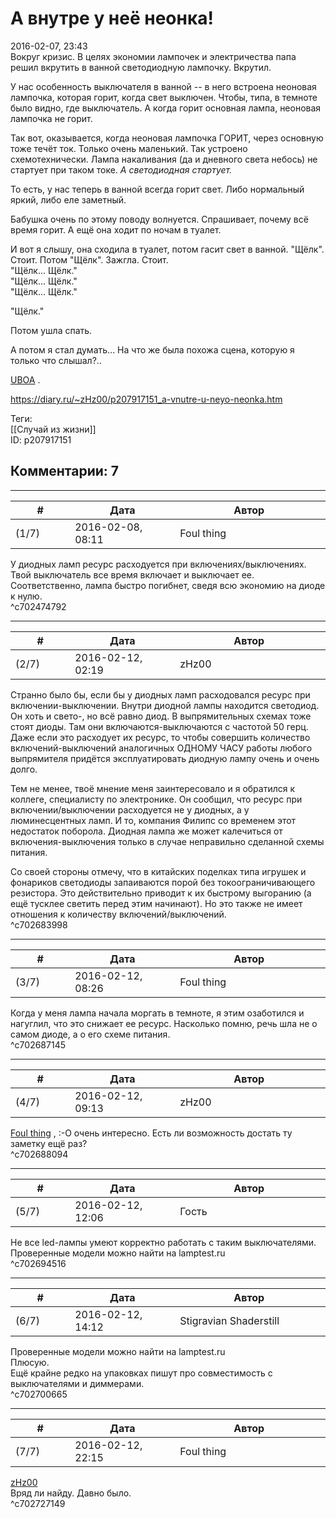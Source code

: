 А внутре у неё неонка!
======================

  
2016-02-07, 23:43  
 Вокруг кризис. В целях экономии лампочек и электричества папа решил вкрутить в ванной светодиодную лампочку. Вкрутил.   
   
 У нас особенность выключателя в ванной -- в него встроена неоновая лампочка, которая горит, когда свет выключен. Чтобы, типа, в темноте было видно, где выключатель. А когда горит основная лампа, неоновая лампочка не горит.   
   
 Так вот, оказывается, когда неоновая лампочка ГОРИТ, через основную тоже течёт ток. Только очень маленький. Так устроено схемотехнически. Лампа накаливания (да и дневного света небось) не стартует при таком токе.  *А светодиодная стартует.*    
   
 То есть, у нас теперь в ванной всегда горит свет. Либо нормальный яркий, либо еле заметный.   
   
 Бабушка очень по этому поводу волнуется. Спрашивает, почему всё время горит. А ещё она ходит по ночам в туалет.   
   
 И вот я слышу, она сходила в туалет, потом гасит свет в ванной. "Щёлк". Стоит. Потом "Щёлк". Зажгла. Стоит.   
 "Щёлк... Щёлк."   
 "Щёлк... Щёлк."   
 "Щёлк... Щёлк."   
   
 "Щёлк."   
   
 Потом ушла спать.   
   
 А потом я стал думать... На что же была похожа сцена, которую я только что слышал?..   
   
  [UBOA](https://www.youtube.com/watch?v=_MNFbZ0132M)  .   
  
<https://diary.ru/~zHz00/p207917151_a-vnutre-u-neyo-neonka.htm>  
  
Теги:  
[[Случай из жизни]]  
ID: p207917151  


Комментарии: 7
--------------

  


---



|         #         |              Дата              |                     Автор                     |           ID           |
| --- | --- | --- | --- |
| (1/7) | 2016-02-08, 08:11 | Foul thing | c702474792 |

  
 У диодных ламп ресурс расходуется при включениях/выключениях. Твой выключатель все время включает и выключает ее. Соответственно, лампа быстро погибнет, сведя всю экономию на диоде к нулю.   
 ^c702474792

---



|         #         |              Дата              |                     Автор                     |           ID           |
| --- | --- | --- | --- |
| (2/7) | 2016-02-12, 02:19 | zHz00 | c702683998 |

  
 Странно было бы, если бы у диодных ламп расходовался ресурс при включении-выключении. Внутри диодной лампы находится светодиод. Он хоть и свето-, но всё равно диод. В выпрямительных схемах тоже стоят диоды. Там они включаются-выключаются с частотой 50 герц. Даже если это расходует их ресурс, то чтобы совершить количество включений-выключений аналогичных ОДНОМУ ЧАСУ работы любого выпрямителя придётся эксплуатировать диодную лампу очень и очень долго.   
   
 Тем не менее, твоё мнение меня заинтересовало и я обратился к коллеге, специалисту по электронике. Он сообщил, что ресурс при включении/выключении расходуется не у диодных, а у люминесцентных ламп. И то, компания Филипс со временем этот недостаток поборола. Диодная лампа же может калечиться от включения-выключения только в случае неправильно сделанной схемы питания.   
   
 Со своей стороны отмечу, что в китайских поделках типа игрушек и фонариков светодиоды запаиваются порой без токоограничивающего резистора. Это действительно приводит к их быстрому выгоранию (а ещё тусклее светить перед этим начинают). Но это также не имеет отношения к количеству включений/выключений.   
 ^c702683998

---



|         #         |              Дата              |                     Автор                     |           ID           |
| --- | --- | --- | --- |
| (3/7) | 2016-02-12, 08:26 | Foul thing | c702687145 |

  
 Когда у меня лампа начала моргать в темноте, я этим озаботился и нагуглил, что это снижает ее ресурс. Насколько помню, речь шла не о самом диоде, а о его схеме питания.   
 ^c702687145

---



|         #         |              Дата              |                     Автор                     |           ID           |
| --- | --- | --- | --- |
| (4/7) | 2016-02-12, 09:13 | zHz00 | c702688094 |

  
  [Foul thing](http://foulthing.diary.ru "Temporary Internet Flies")  , :-O очень интересно. Есть ли возможность достать ту заметку ещё раз?   
 ^c702688094

---



|         #         |              Дата              |                     Автор                     |           ID           |
| --- | --- | --- | --- |
| (5/7) | 2016-02-12, 12:06 | Гость | c702694516 |

  
 Не все led-лампы умеют корректно работать с таким выключателями. Проверенные модели можно найти на lamptest.ru   
 ^c702694516

---



|         #         |              Дата              |                     Автор                     |           ID           |
| --- | --- | --- | --- |
| (6/7) | 2016-02-12, 14:12 | Stigravian Shaderstill | c702700665 |

  
  Проверенные модели можно найти на lamptest.ru    
 Плюсую.   
 Ещё крайне редко на упаковках пишут про совместимость с выключателями и диммерами.   
 ^c702700665

---



|         #         |              Дата              |                     Автор                     |           ID           |
| --- | --- | --- | --- |
| (7/7) | 2016-02-12, 22:15 | Foul thing | c702727149 |

  
  [zHz00](https://zHz00.diary.ru "Untitled")    
 Вряд ли найду. Давно было.   
 ^c702727149